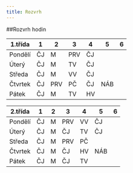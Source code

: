 ```yaml
---
title: Rozvrh
---
```


##Rozvrh hodin

|1.třída|1   	|2   	|3   	|4   	|5   	|6   	|
|---	|---	|---	|---	|---	|---	|---	|
|Pondělí|  ČJ	|   M	|  PRV	|  ČJ	|   	|   	|
|Úterý 	|  ČJ	|   M	|  TV	|  ČJ	|   	|   	|
|Středa	|  ČJ	|   M	|  VV   |  ČJ 	|   	|   	|
|Čtvrtek|  ČJ	|  PRV	|  PČ   |  ČJ   |  NÁB	|   	|
|Pátek 	|  ČJ	|   M	|  TV	|  HV 	|   	|   	|

|2.třída|1   	|2   	|3   	|4   	|5   	|6   	|
|---	|---	|---	|---	|---	|---	|---	|
|Pondělí|  ČJ 	|   M	|  PRV 	|  VV 	|  ČJ	|   	|
|Úterý 	|  ČJ  	|   M	|  ČJ 	|  TV 	|  ČJ	|
|Středa	|  ČJ 	|   M	|  PRV 	|  PČ 	|   	|   	|
|Čtvrtek|  ČJ 	|   M	|  ČJ 	|  HV 	|  NÁB  |   	|
|Pátek 	|  ČJ 	|   M	|  ČJ 	|  TV 	|   	|   	|
